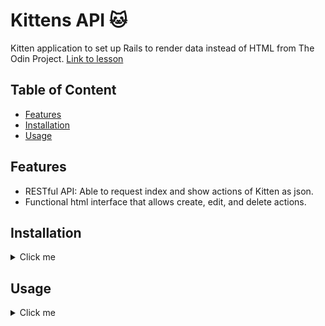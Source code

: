 # Kittens API 🐱

Kitten application to set up Rails to render data instead of HTML from The Odin Project. 
[Link to lesson](https://www.theodinproject.com/lessons/ruby-on-rails-kittens-api#assignment-2)

## Table of Content

- [Features](#features)
- [Installation](#installation)
- [Usage](#usage)

## Features

- RESTful API: Able to request index and show actions of Kitten as json.
- Functional html interface that allows create, edit, and delete actions.

## Installation

<details>
  <summary>Click me</summary>

- clone repository:
```
git clone https://github.com/MclPio/odin-kittens.git
```

- install gems:
```
bundle install
```

- migrate data
```
rails db:migrate
```
</details>

## Usage

<details>
  <summary>Click me</summary>

- start server
```
rails s
```

- open in browser
```
localhost:3000
```

-API interface
..Before you continue, make sure you create a new kitten through the html page
```
require 'rest-client'
```

To get index json response:
```
json_response = RestClient.get("http://localhost:3000/kittens", accept: :json)
puts json_response.body
```

To get show json response:
```
show_json_response = RestClient.get("http://localhost:3000/kittens/1", accept: :json)
puts show_json_response.body
```
